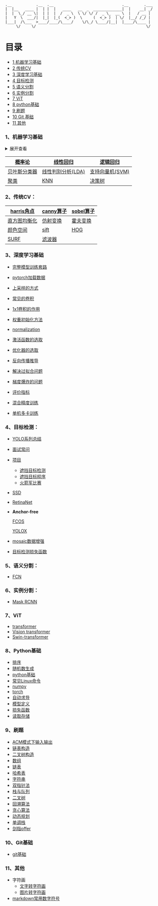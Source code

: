 ```
.__           .__  .__                               .__       .___
|  |__   ____ |  | |  |   ____   __  _  _____________|  |    __| _/
|  |  \_/ __ \|  | |  |  /  _ \  \ \/ \/ /  _ \_  __ \  |   / __ |
|   Y  \  ___/|  |_|  |_(  <_> )  \     (  <_> )  | \/  |__/ /_/ |
|___|  /\___  >____/____/\____/    \/\_/ \____/|__|  |____/\____ |
     \/     \/                                                  \/
```

# 目录

<!-- MarkdownTOC depth=9 -->

- [1 机器学习基础](#Machinelearning)
- [2 传统CV](#CV)
- [3 深度学习基础](#Deeplearning)
- [4 目标检测](#Objectdetection)
- [5 语义分割](#Semanticsegmentation)
- [6 实例分割](#Instancesegmentation)
- [7 ViT](#vit)
- [8 python基础](#python)
- [9 刷题](#leetcode)
- [10 Git 基础](#Git)
- [11 其他](#other)



<a name="Machinelearning"></a>

### 1、机器学习基础

<details>
<summary>展开查看</summary>
<pre><code>
* [概率论](./机器学习基础/概率论.md)
* [线性回归](./机器学习基础/线性回归.md)
* [逻辑回归](./机器学习基础/逻辑回归.md)
* [贝叶斯分类器](./机器学习基础/贝叶斯分类器.md)
* [线性判别分析(LDA)](./机器学习基础/lda.md)
* [支持向量机(SVM)](./机器学习基础/svm.md)
* [聚类](./机器学习基础/聚类.md)
* [KNN](./机器学习基础/knn.md)
* [决策树](./机器学习基础/决策树.md)
</code></pre>
</details>





| [概率论](./机器学习基础/概率论.md)             | [线性回归](./机器学习基础/线性回归.md)     | [逻辑回归](./机器学习基础/逻辑回归.md)   |
| ---------------------------------------------- | ------------------------------------------ | ---------------------------------------- |
| [贝叶斯分类器](./机器学习基础/贝叶斯分类器.md) | [线性判别分析(LDA)](./机器学习基础/lda.md) | [支持向量机(SVM)](./机器学习基础/svm.md) |
| [聚类](./机器学习基础/聚类.md)                 | [KNN](./机器学习基础/knn.md)               | [决策树](./机器学习基础/决策树.md)       |



<a name="CV"></a>

### 2、传统CV：

| [harris角点](./传统CV/harris角点.md)     | [canny算子](./传统CV/canny算子.md) | [sobel算子]() |
| ---------------------------------------- | ---------------------------------- | ------------- |
| [直方图均衡化](./传统CV/直方图均衡化.md) | [仿射变换]()                       | [霍夫变换]()  |
| [颜色空间]()                             | [sift]()                           | [HOG]()       |
| [SURF]()                                 | [滤波器]()                         |               |

<a name="Deeplearning"></a>

### 3、深度学习基础



* [完整模型训练套路](./深度学习基础/完整模型训练套路.md)

* [pytorch加载数据](./深度学习基础/pytorch加载数据.md)

* [上采样的方式](./深度学习基础/上采样的方式.md)

* [常见的卷积](./深度学习基础/常见的卷积.md)

* [1x1卷积的作用](./深度学习基础/1x1卷积的作用.md)

* [权重初始化方法](./深度学习基础/权重初始化方法.md)

* [normalization](./深度学习基础/normalization.md)

* [激活函数的选取](./深度学习基础/激活函数的选取.md)

* [优化器的选取](./深度学习基础/优化器的选取.md)

* [反向传播推导](./深度学习基础/反向传播推导.md)

* [解决过拟合问题](./深度学习基础/过拟合.md)

* [梯度爆炸的问题](./深度学习基础/梯度爆炸的问题.md)

* [评价指标](./深度学习基础/评价指标.md)

* [混合精度训练](./深度学习基础/混合精度训练.md)

* [单机多卡训练](./深度学习基础/单机多卡训练.md)

  



<a name="Objectdetection"></a>

### 4、目标检测：

* [YOLO系列总结](./目标检测/YOLO系列.md)

* [面试常问](./目标检测/目标检测常见问题.md)

* [项目](./项目/项目_雷达和光学空天遮挡目标识别.md)

  * [遮挡目标检测](./项目/遮挡目标检测.md)
  * [遮挡目标程序](./项目/遮挡程序.md)
  * [火箭军比赛](./项目/火箭军比赛.md)

* [SSD](./目标检测/SSD.md)

* [RetinaNet](./目标检测/RetinaNet.md)

* **Anchor-free**

  [FCOS](./目标检测/FCOS.md)
  
  [YOLOX](./目标检测/yolox.md)

* [mosaic数据增强](./目标检测/mosaic数据增强.md)
* [目标检测损失函数](./目标检测/目标检测损失函数.md)

<a name="Semanticsegmentation"></a>

### 5、语义分割：

* [FCN](./语义分割/FCN.md)

<a name="Instancesegmentation"></a>

### 6、实例分割：

* [Mask RCNN](./实例分割/MaskRCNN.md)





<a name="vit"></a>

### 7、ViT

* [transformer](./ViT/transformer.md)
* [Vision transformer](./ViT/ViT.md)
* [Swin-transformer]()



<a name="python"></a>

### 8、Python基础

* [排序](./代码/排序.md)
* [随机数生成](./代码/随机数生成.md)
* [python基础](./代码/python数据类型.md)
* [常见Linux命令](./代码/常见Linux命令.md)
* [numpy](./代码/numpy.md)
* [torch](./代码/torch.md)
* [自动求导](./代码/自动求导.md)
* [模型定义](./代码/模型定义.md)
* [损失函数](./代码/损失函数.md)
* [读取存储](./代码/cv2.md)

<a name="leetcode"></a>

### 9、刷题

* [ACM模式下输入输出](./ACM模式下输入输出.md)
* [链表构造](./代码/链表输入.md)
* [二叉树构造](./代码/二叉树输入.md)
* [数组](./代码/数组.md)
* [链表](./代码/链表.md)
* [哈希表](./代码/哈希表.md)
* [字符串](./代码/字符串.md)
* [双指针法](./代码/双指针法.md)
* [栈与队列](./代码/栈与队列.md)
* [二叉树](./代码/二叉树.md)
* [回溯算法](./代码/回溯算法.md)
* [贪心算法](./代码/贪心算法.md)
* [动态规划](./代码/动态规划.md)
* [单调栈 ](./代码/单调栈.md)
* [剑指offer](./代码/剑指offer.md)

<a name="Git"></a>

### 10、Git基础

* [git基础](./git基础/git教程.md)

<a name="other"></a>

### 11、其他

* 字符画
  * [文字转字符画](http://patorjk.com/software/taag/)
  * [图片转字符画](http://www.degraeve.com/img2txt.php)
* [markdown常用数字符号](https://www.jianshu.com/p/86d4e3502e46)

